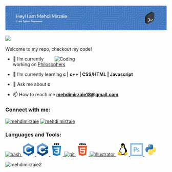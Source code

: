 ![Header](https://github.com/MehdiMirzaie2/images/blob/master/github-header-image.png)
<br>

![](https://komarev.com/ghpvc/?username=MehdiMirzaie2)

Welcome to my repo, checkout my code!

<!-- ## My 42 Details

[![mmirzaie's 42 stats](https://badge.mediaplus.ma/greenbinary/mmirzaie?1337Badge=off&UM6P=off)](https://github.com/oakoudad/badge42) -->

<img align="right" alt="Coding" width="350" src="https://media3.giphy.com/media/v1.Y2lkPTc5MGI3NjExZmhpbDI0NjdjcDliMHNhdzJqNzM5eDJ5NTJ6cHIxMHB4NGdmOHpkaiZlcD12MV9naWZzX3NlYXJjaCZjdD1n/2IudUHdI075HL02Pkk/giphy.gif">

- 🔭 I’m currently working on [Philosophers](https://github.com/MehdiMirzaie2/philosophers)

- 🌱 I’m currently learning **c | c++ | CSS/HTML | Javascript**

- 💬 Ask me about **c**

- 📫 How to reach me **mehdimirzaie18@gmail.com**

<h3 align="left">Connect with me:</h3>
<p align="left">
<a href="https://www.leetcode.com/mehdimirzaie" target="blank"><img align="center" src="https://raw.githubusercontent.com/rahuldkjain/github-profile-readme-generator/master/src/images/icons/Social/leet-code.svg" alt="mehdimirzaie" height="30" width="40" /></a>
<a href="https://www.linkedin.com/in/mehdi-mirzaie/" target="blank"><img align="center" src="https://raw.githubusercontent.com/rahuldkjain/github-profile-readme-generator/master/src/images/icons/Social/linked-in-alt.svg" alt="mehdi mirzaie" height="30" width="40" /></a>
</p>

<h3 align="left">Languages and Tools:</h3>
<p align="left"> <a href="https://www.gnu.org/software/bash/" target="_blank" rel="noreferrer"> <img src="https://www.vectorlogo.zone/logos/gnu_bash/gnu_bash-icon.svg" alt="bash" width="40" height="40"/> </a> <a href="https://www.cprogramming.com/" target="_blank" rel="noreferrer"> <img src="https://raw.githubusercontent.com/devicons/devicon/master/icons/c/c-original.svg" alt="c" width="40" height="40"/> </a> <a href="https://www.w3schools.com/cpp/" target="_blank" rel="noreferrer"> <img src="https://raw.githubusercontent.com/devicons/devicon/master/icons/cplusplus/cplusplus-original.svg" alt="cplusplus" width="40" height="40"/> </a> <a href="https://www.w3schools.com/css/" target="_blank" rel="noreferrer"> <img src="https://raw.githubusercontent.com/devicons/devicon/master/icons/css3/css3-original-wordmark.svg" alt="css3" width="40" height="40"/> </a> <a href="https://git-scm.com/" target="_blank" rel="noreferrer"> <img src="https://www.vectorlogo.zone/logos/git-scm/git-scm-icon.svg" alt="git" width="40" height="40"/> </a> <a href="https://www.w3.org/html/" target="_blank" rel="noreferrer"> <img src="https://raw.githubusercontent.com/devicons/devicon/master/icons/html5/html5-original-wordmark.svg" alt="html5" width="40" height="40"/> </a> <a href="https://www.adobe.com/in/products/illustrator.html" target="_blank" rel="noreferrer"> <img src="https://www.vectorlogo.zone/logos/adobe_illustrator/adobe_illustrator-icon.svg" alt="illustrator" width="40" height="40"/> </a> <a href="https://www.linux.org/" target="_blank" rel="noreferrer"> <img src="https://raw.githubusercontent.com/devicons/devicon/master/icons/linux/linux-original.svg" alt="linux" width="40" height="40"/> </a> <a href="https://www.photoshop.com/en" target="_blank" rel="noreferrer"> <img src="https://raw.githubusercontent.com/devicons/devicon/master/icons/photoshop/photoshop-line.svg" alt="photoshop" width="40" height="40"/> </a> <a href="https://www.python.org" target="_blank" rel="noreferrer"> <img src="https://raw.githubusercontent.com/devicons/devicon/master/icons/python/python-original.svg" alt="python" width="40" height="40"/> </a> </p>

<p align="left"><img align="center" src="https://github-readme-stats.vercel.app/api/top-langs?username=mehdimirzaie2&show_icons=true&locale=en&layout=compact" alt="mehdimirzaie2" /></p>

<!-- <p align="center"><img align="center" src="https://github-readme-stats.vercel.app/api?username=mehdimirzaie2&show_icons=true&locale=en" alt="mehdimirzaie2" /></p>

<p align="right><img align="center" src="https://github-readme-streak-stats.herokuapp.com/?user=mehdimirzaie2&" alt="mehdimirzaie2" /></p> -->


<!-- ## Current Technical Skills

[![My Skills](https://skillicons.dev/icons?i=c,vim,vscode,html,css,git)](https://skillicons.dev)

> :Languages: - C | Python

> :IDE:  Visual Studio Code | VIM 

<!-- ![github-user-contribution](https://user-images.githubusercontent.com/58959408/157782696-8bc9ca49-ca61-4ab5-8b83-49c4e76c1a8f.svg) -->
